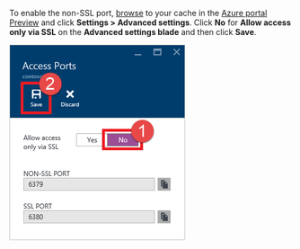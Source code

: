 To enable the non-SSL port, [browse](/documentation/articles/cache-configure/#configure-redis-cache-settings) to your cache in the [Azure portal Preview](https://portal.azure.cn) and click **Settings > Advanced settings**. Click **No** for **Allow access only via SSL** on the **Advanced settings blade** and then click **Save**.

![Redis cache settings](./media/redis-cache-non-ssl-port/redis-cache-non-ssl-port.png)

